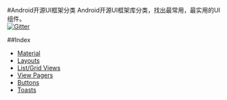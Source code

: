 #Android开源UI框架分类
Android开源UI框架库分类，找出最常用，最实用的UI组件。  
[![Gitter](https://badges.gitter.im/Join%20Chat.svg)](https://gitter.im/yeungeek/awesome-android-libraries?utm_source=badge&utm_medium=badge&utm_campaign=pr-badge)

##Index
* [Material](#list_views)
* [Layouts](#layouts)
* [List/Grid Views](#grid_views)
* [View Pagers](#text_views)
* [Buttons](#image_views)
* [Toasts](#toasts)
